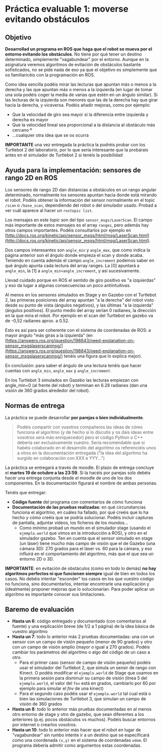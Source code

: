 # Práctica evaluable 1: moverse evitando obstáculos

## Objetivo

**Desarrollad un programa en ROS que haga que el robot se mueva por el entorno evitando los obstáculos**.  No tiene por qué tener un destino determinado, simplemente "vagabundear" por el entorno. Aunque en la asignatura veremos algoritmos de evitación de obstáculos bastante sofisticados, no se pide nada de eso ya que el objetivo es simplemente que os familiaricéis con la programación en ROS.

Como idea sencilla podéis mirar las lecturas que apuntan más o menos a la derecha y las que apuntan más o menos a la izquierda (en lugar de tomar una sola podéis coger la media de varias que estén en un ángulo similar). Si las lecturas de la izquierda son menores que las de la derecha hay que girar hacia la derecha, y viceversa. Podéis añadir mejoras, como por ejemplo:

 - Que la velocidad de giro sea mayor si la diferencia entre izquierda y derecha es mayor
 - Que la velocidad lineal sea proporcional a la distancia al obstáculo más cercano º
 - ...cualquier otra idea que se os ocurra
 
 **IMPORTANTE** una vez entregada la práctica la podréis probar con los Turtlebot 2 del laboratorio, por lo que sería interesante que la probárais antes en el simulador de Turtlebot 2 si tenéis la posibilidad

## Ayuda para la implementación: sensores de rango 2D en ROS

Los sensores de rango 2D dan distancias a obstáculos en un rango angular determinado, normalmente los sensores apuntan hacia donde está mirando el robot. Podéis obtener la información del sensor normalmente en el topic `/scan` o `/base_scan`, dependiendo del robot o del simulador usado. Probad a ver cuál aparece al hacer un `rostopic list`.

Los mensajes en este *topic* son del tipo `sensor_msgs/LaserScan`. El campo más importante de estos mensajes es el array `ranges`, pero además hay otros campos importantes. Podéis consultarlos por ejemplo en [http://docs.ros.org/kinetic/api/sensor_msgs/html/msg/LaserScan.html](http://docs.ros.org/kinetic/api/sensor_msgs/html/msg/LaserScan.html). 

Dos campos interesantes son `angle_min` y `angle_max`, que como indica la página anterior son el ángulo donde empieza el scan y donde acaba. Teniendo en cuenta además el campo `angle_increment` podemos saber en qué ángulo apunta cada lectura del array ranges. La [0] apuntará a `angle_min`, la [1] a `angle_min+angle_increment`, y así sucesivamente.

Llevad cuidado porque en ROS el sentido de giro positivo es "a izquierdas" y eso da lugar a algunas consecuencias un poco antiintuitivas.

Al menos en los sensores simulados en Stage y en Gazebo con el Turtlebot 2, las primeras posiciones del array apuntan "a la derecha" del robot visto desde su punto de vista (ángulos negativos), y las últimas "a la izquierda" (ángulos positivos). El punto medio del array serían 0 radianes, la dirección en la que mira el robot. Por ejemplo en el scan del Turtlebot en gazebo va de -0,52 radianes aprox. a 0.52.

Esto es así para ser coherente con el sistema de coordenadas de ROS: a mayor ángulo "más giras a la izquierda" (en [https://answers.ros.org/question/198843/need-explanation-on-sensor_msgslaserscanmsg/](https://answers.ros.org/question/198843/need-explanation-on-sensor_msgslaserscanmsg/) tenéis una figura que lo explica mejor). 

En conclusión: para saber el ángulo de una lectura tenéis que hacer cuentas con `angle_min`, `angle_max` y `angle_increment`. 

En los Turtlebot 3 simulados en Gazebo las lecturas empiezan con angle_min=0 (al frente del robot) y terminan en 6.28 radianes (dan una visión de 360 grados alrededor del robot).

## Normas de entrega

La práctica se puede desarrollar **por parejas o bien individualmente**. 

> Podéis compartir con vuestros compañeros las ideas de cómo funciona el algoritmo (y de hecho si lo discutís y os dais ideas entre vosotros será más enriquecedor) pero el código Python o C++ debería ser exclusivamente vuestro. Sería recomendable que si habéis colaborado en el desarrollo del algoritmo os referenciéis unos a otros en la documentación entregada ("la idea del algoritmo ha surgido en colaboración con XXX e YYY...")

La práctica se entregará a través de moodle. El plazo de entrega concluye el **martes 19 de octubre a las 23:59**. Si la hacéis por parejas solo debéis hacer una entrega conjunta desde el moodle de uno de los dos componentes. En la documentación figurará el nombre de ambas personas.

Tenéis que entregar:

- **Código fuente** del programa con comentarios de cómo funciona
- **Documentación de las pruebas realizadas**: en qué circunstancias funciona el algoritmo, en cuáles ha fallado, por qué creéis que lo ha hecho y cómo creéis que se podría solucionar. Podéis incluir capturas de pantalla, adjuntar videos, los ficheros de los mundos...
    + Como mínimo probad un mundo en el simulador stage (usando el `ejemplo.world` que vimos en la introducción a ROS), y otro en el simulador gazebo. Ten en cuenta que el sensor simulado en stage (un láser) tiene mucho más campo de visión que el de Gazebo (una cámara 3D): 270 grados para el láser vs. 60 para la cámara, y eso influirá en el comportamiento del algoritmo, más que el que sea un entorno 2D o 3D.
  
**IMPORTANTE**: en evitación de obstáculos (como en todo lo demás) **no hay algoritmos perfectos  ni que funcionen siempre** igual de bien en todos los casos. No debéis intentar "esconder" los casos en los que vuestro código no funciona, sino documentarlos, intentar encontrarle una explicación y (idealmente) proponer mejoras que lo solucionarían. Para poder aplicar un algoritmo es importante conocer sus limitaciones.

## Baremo de evaluación

- **Hasta un 6**: código entregado y documentado (con comentarios al fuente) y una explicación breve (de 1/2 a 1 página) de la idea básica de vuestro algoritmo
- **Hasta un 7**: todo lo anterior más 2 pruebas documentadas: una con un sensor con un campo de visión pequeño (menor de 90 grados) y otro con un campo de visión amplio (mayor o igual a 270 grados). Podéis cambiar los parámetros del algoritmo o algo del código de un caso a otro.
    + Para el primer caso (sensor de campo de visión pequeño) podéis usar el simulador del Turtlebot 2, que simula un sensir de rango con Kinect. O podéis modificar el `ejemplo.world` de Stage que usamos en la primera sesión para disminuir su campo de visión (línea 5 del `ejemplo.world`, el valor del `fov` está en grados, cambiarlo por 60 por ejemplo para simular el *fov* de una kinect)
    + Para el segundo caso podéis usar el `ejemplo.world` tal cual está o bien las simulaciones de Turtlebot 3, que simulan un campo de visión de 360 grados
- **Hasta un 8**: todo lo anterior más pruebas documentadas en al menos otro entorno de stage y otro de gazebo, que sean diferentes a los anteriores (p.ej. pocos obstáculos vs muchos). Podéis buscar entornos por internet o crearlos vosotros.
- **Hasta un 10**: todo lo anterior más hacer que el robot en lugar de "vagabundear" sin rumbo intente ir a un destino que se especificará como una coordenada `(x,y)` en el sistema de coordenadas `odom`. El programa debería admitir como argumentos estas coordenadas.